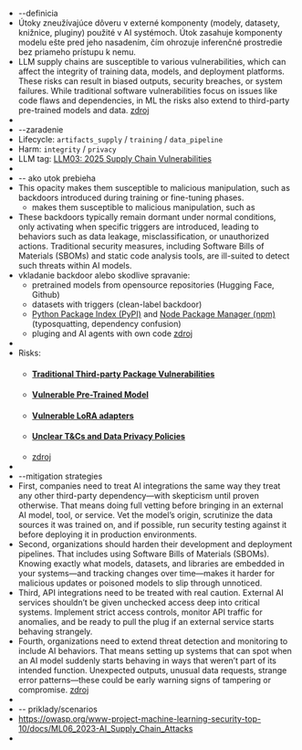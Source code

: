 - --definicia
- Útoky zneužívajúce dôveru v externé komponenty (modely, datasety, knižnice, pluginy) použité v AI systémoch.
  Útok zasahuje komponenty modelu ešte pred jeho nasadením, čím ohrozuje inferenčné prostredie bez priameho prístupu k nemu.
- LLM supply chains are susceptible to various vulnerabilities, which can affect the integrity of training data, models, and deployment platforms. These risks can result in biased outputs, security breaches, or system failures. While traditional software vulnerabilities focus on issues like code flaws and dependencies, in ML the risks also extend to third-party pre-trained models and data. [zdroj](https://genai.owasp.org/llmrisk/llm032025-supply-chain/)
-
- --zaradenie
- Lifecycle:      `artifacts_supply` / `training` / `data_pipeline`
- Harm:            `integrity` / `privacy`
- LLM tag:        [LLM03: 2025 Supply Chain Vulnerabilities ](https://genai.owasp.org/llmrisk/llm032025-supply-chain/)
-
- -- ako utok prebieha
- This opacity makes them susceptible to malicious manipulation, such as backdoors introduced during training or fine-tuning phases.
	- makes them susceptible to malicious
	  manipulation, such as
- These backdoors typically remain
  dormant under normal conditions, only activating when specific triggers
  are introduced, leading to behaviors such as data leakage, 
  misclassification, or unauthorized actions. Traditional security 
  measures, including Software Bills of Materials (SBOMs) and static code 
  analysis tools, are ill-suited to detect such threats within AI models.
- vkladanie backdoor alebo skodlive spravanie:
	- pretrained models from opensource repositories (Hugging Face, Github)
	- datasets with triggers (clean-label backdoor)
	- [Python Package Index (PyPI)](https://blog.orsinium.dev/posts/py/pypi-squatting/) and [Node Package Manager (npm)](https://blog.sonatype.com/pypi-and-npm-flooded-with-over-5000-dependency-confusion-copycats) (typosquatting, dependency confusion)
	- pluging and AI agents with own code [zdroj](https://protectai.com/threat-research/unveiling-ai-supply-chain-attacks-on-hugging-face)
-
- Risks:
	- #### [Traditional Third-party Package Vulnerabilities](https://github.com/OWASP/www-project-top-10-for-large-language-model-applications/blob/main/2_0_vulns/LLM03_SupplyChain.md#1-traditional-third-party-package-vulnerabilities)
	- ####   [Vulnerable Pre-Trained Model](https://github.com/OWASP/www-project-top-10-for-large-language-model-applications/blob/main/2_0_vulns/LLM03_SupplyChain.md#4-vulnerable-pre-trained-model)
	- #### [Vulnerable LoRA adapters](https://github.com/OWASP/www-project-top-10-for-large-language-model-applications/blob/main/2_0_vulns/LLM03_SupplyChain.md#6-vulnerable-lora-adapters)
	- #### [Unclear T&Cs and Data Privacy Policies](https://github.com/OWASP/www-project-top-10-for-large-language-model-applications/blob/main/2_0_vulns/LLM03_SupplyChain.md#9-unclear-tcs-and-data-privacy-policies)
	- [zdroj](https://genai.owasp.org/llmrisk/llm032025-supply-chain/)
-
- --mitigation strategies
- First, companies need to treat AI integrations the same way they treat any other third-party dependency—with skepticism until proven otherwise. That means doing full vetting before bringing in an external AI model, tool, or service. Vet the model’s origin, scrutinize the data sources it was trained on, and if possible, run security testing against it before deploying it in production environments.
- Second, organizations should harden their development and deployment pipelines. That includes using Software Bills of Materials (SBOMs). Knowing exactly what models, datasets, and libraries are embedded in your systems—and tracking changes over time—makes it harder for malicious updates or poisoned models to slip through unnoticed.
- Third, API integrations need to be treated with real caution. External AI services shouldn’t be given unchecked access deep into critical systems. Implement strict access controls, monitor API traffic 
  for anomalies, and be ready to pull the plug if an external service starts behaving strangely.
- Fourth, organizations need to extend threat detection and monitoring to include AI behaviors. That means setting up systems that can spot when an AI model suddenly starts behaving in ways that weren’t part of its intended function. Unexpected outputs, unusual data requests, strange 
  error patterns—these could be early warning signs of tampering or compromise. [zdroj](https://www.offsec.com/blog/ai-and-supply-chain-attacks/)
-
- -- priklady/scenarios
- https://owasp.org/www-project-machine-learning-security-top-10/docs/ML06_2023-AI_Supply_Chain_Attacks
-